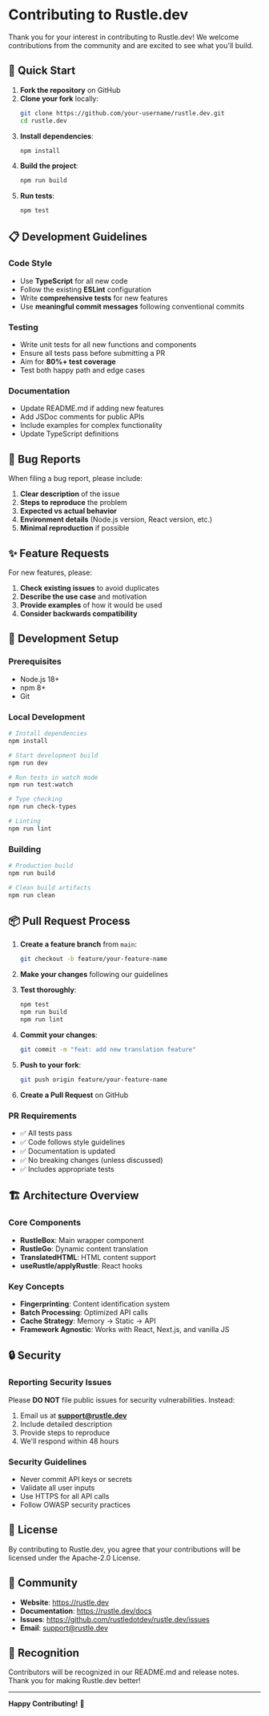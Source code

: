# Contributing to Rustle.dev

Thank you for your interest in contributing to Rustle.dev! We welcome contributions from the community and are excited to see what you'll build.

## 🚀 Quick Start

1. **Fork the repository** on GitHub
2. **Clone your fork** locally:
   ```bash
   git clone https://github.com/your-username/rustle.dev.git
   cd rustle.dev
   ```
3. **Install dependencies**:
   ```bash
   npm install
   ```
4. **Build the project**:
   ```bash
   npm run build
   ```
5. **Run tests**:
   ```bash
   npm test
   ```

## 📋 Development Guidelines

### Code Style
- Use **TypeScript** for all new code
- Follow the existing **ESLint** configuration
- Write **comprehensive tests** for new features
- Use **meaningful commit messages** following conventional commits

### Testing
- Write unit tests for all new functions and components
- Ensure all tests pass before submitting a PR
- Aim for **80%+ test coverage**
- Test both happy path and edge cases

### Documentation
- Update README.md if adding new features
- Add JSDoc comments for public APIs
- Include examples for complex functionality
- Update TypeScript definitions

## 🐛 Bug Reports

When filing a bug report, please include:

1. **Clear description** of the issue
2. **Steps to reproduce** the problem
3. **Expected vs actual behavior**
4. **Environment details** (Node.js version, React version, etc.)
5. **Minimal reproduction** if possible

## ✨ Feature Requests

For new features, please:

1. **Check existing issues** to avoid duplicates
2. **Describe the use case** and motivation
3. **Provide examples** of how it would be used
4. **Consider backwards compatibility**

## 🔧 Development Setup

### Prerequisites
- Node.js 18+ 
- npm 8+
- Git

### Local Development
```bash
# Install dependencies
npm install

# Start development build
npm run dev

# Run tests in watch mode
npm run test:watch

# Type checking
npm run check-types

# Linting
npm run lint
```

### Building
```bash
# Production build
npm run build

# Clean build artifacts
npm run clean
```

## 📦 Pull Request Process

1. **Create a feature branch** from `main`:
   ```bash
   git checkout -b feature/your-feature-name
   ```

2. **Make your changes** following our guidelines

3. **Test thoroughly**:
   ```bash
   npm test
   npm run build
   npm run lint
   ```

4. **Commit your changes**:
   ```bash
   git commit -m "feat: add new translation feature"
   ```

5. **Push to your fork**:
   ```bash
   git push origin feature/your-feature-name
   ```

6. **Create a Pull Request** on GitHub

### PR Requirements
- ✅ All tests pass
- ✅ Code follows style guidelines
- ✅ Documentation is updated
- ✅ No breaking changes (unless discussed)
- ✅ Includes appropriate tests

## 🏗️ Architecture Overview

### Core Components
- **RustleBox**: Main wrapper component
- **RustleGo**: Dynamic content translation
- **TranslatedHTML**: HTML content support
- **useRustle/applyRustle**: React hooks

### Key Concepts
- **Fingerprinting**: Content identification system
- **Batch Processing**: Optimized API calls
- **Cache Strategy**: Memory → Static → API
- **Framework Agnostic**: Works with React, Next.js, and vanilla JS

## 🔒 Security

### Reporting Security Issues
Please **DO NOT** file public issues for security vulnerabilities. Instead:

1. Email us at **support@rustle.dev**
2. Include detailed description
3. Provide steps to reproduce
4. We'll respond within 48 hours

### Security Guidelines
- Never commit API keys or secrets
- Validate all user inputs
- Use HTTPS for all API calls
- Follow OWASP security practices

## 📄 License

By contributing to Rustle.dev, you agree that your contributions will be licensed under the Apache-2.0 License.

## 🤝 Community

- **Website**: https://rustle.dev
- **Documentation**: https://rustle.dev/docs
- **Issues**: https://github.com/rustledotdev/rustle.dev/issues
- **Email**: support@rustle.dev

## 🙏 Recognition

Contributors will be recognized in our README.md and release notes. Thank you for making Rustle.dev better!

---

**Happy Contributing!** 🎉
